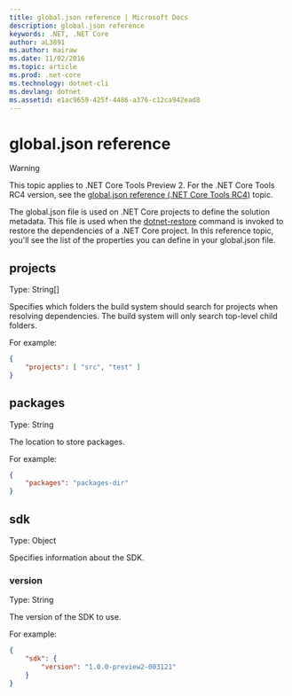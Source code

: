 ```yaml
---
title: global.json reference | Microsoft Docs
description: global.json reference
keywords: .NET, .NET Core
author: aL3891
ms.author: mairaw
ms.date: 11/02/2016
ms.topic: article
ms.prod: .net-core
ms.technology: dotnet-cli
ms.devlang: dotnet
ms.assetid: e1ac9659-425f-4486-a376-c12ca942ead8
---
```


# global.json reference

> [!WARNING]
> This topic applies to .NET Core Tools Preview 2. For the .NET Core Tools RC4 version,
> see the [global.json reference (.NET Core Tools RC4)](../preview3/tools/global-json.md) topic.

The global.json file is used on .NET Core projects to define the solution metadata. This file is used when the [dotnet-restore](dotnet-restore.md) command is invoked to restore the dependencies of a .NET Core project.
In this reference topic, you'll see the list of the properties you can define in your global.json file.

## projects
Type: String[]

Specifies which folders the build system should search for projects when resolving dependencies. The build system will only search top-level child folders.

For example:

```json
{
    "projects": [ "src", "test" ]
}
```

## packages
Type: String

The location to store packages.

For example:
```json
{
    "packages": "packages-dir"
}
```

## sdk
Type: Object

Specifies information about the SDK.

### version
Type: String

The version of the SDK to use.

For example:

```json
{
    "sdk": {
        "version": "1.0.0-preview2-003121"
    }
}
```
